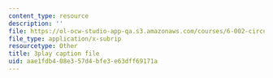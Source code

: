 ```yaml
---
content_type: resource
description: ''
file: https://ol-ocw-studio-app-qa.s3.amazonaws.com/courses/6-002-circuits-and-electronics-spring-2007/aae1fdb408e357d4bfe3e63dff69171a_dyxcCoUgETU.vtt
file_type: application/x-subrip
resourcetype: Other
title: 3play caption file
uid: aae1fdb4-08e3-57d4-bfe3-e63dff69171a
---
```

